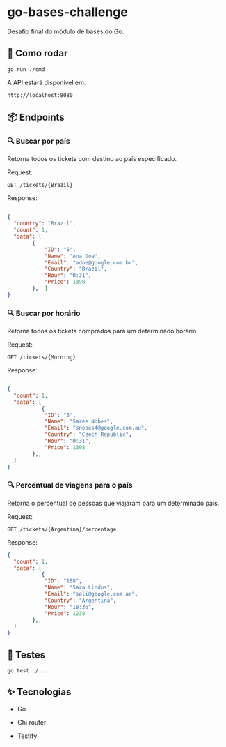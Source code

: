 # go-bases-challenge

Desafio final do módulo de bases do Go.

## :rocket: Como rodar

```
go run ./cmd
```

A API estará disponível em:

```
http://localhost:8080
```

## :package: Endpoints

### :mag:  Buscar por país
Retorna todos os tickets com destino ao país especificado.



Request: 
```
GET /tickets/{Brazil}
```

Response:
```json

{
  "country": "Brazil",
  "count": 1,
  "data": [
        {
            "ID": "5",
            "Name": "Ana Doe",
            "Email": "adoe@google.com.br",
            "Country": "Brazil",
            "Hour": "0:31",
            "Price": 1398
        },  ]
}
```

### :mag: Buscar por horário

Retorna todos os tickets comprados para um determinado horário.



Request: 
```
GET /tickets/{Morning}
```

Response:
```json

{
  "count": 1,
  "data": [
           {
            "ID": "5",
            "Name": "Saree Nobes",
            "Email": "snobes4@google.com.au",
            "Country": "Czech Republic",
            "Hour": "0:31",
            "Price": 1398
        },,
  ]
}
```

### :mag: Percentual de viagens para o país

Retorna o percentual de pessoas que viajaram para um determinado país.


Request: 
```
GET /tickets/{Argentina}/percentage
```

Response:

```json
{
  "count": 1,
  "data": [
           {
            "ID": "188",
            "Name": "Sara Lindus",
            "Email": "sali@google.com.ar",
            "Country": "Argentina",
            "Hour": "18:36",
            "Price": 1238
        },,
  ]
}
```

## :test_tube: Testes

```
go test ./...

```

## :sparkles: Tecnologias 

- Go

- Chi router

- Testify

